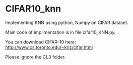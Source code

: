 # CIFAR10_knn
Implementing  KNN using  python, Numpy on CIFAR dataset.

Main code of implimentation is in file  cifar10_KNN.py.

You can download CIFAR-10 here: http://www.cs.toronto.edu/~kriz/cifar.html

Please ignore the CL3 folder.


